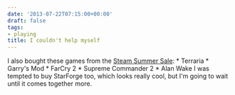 ```yaml
---
date: '2013-07-22T07:15:00+00:00'
draft: false
tags:
- playing
title: I couldn't help myself
---
```


I also bought these games from the [Steam Summer Sale](http://steampowered.com): * Terraria * Garry's Mod * FarCry 2 * Supreme Commander 2 * Alan Wake I was tempted to buy StarForge too, which looks really cool, but I'm going to wait until it comes together more.
